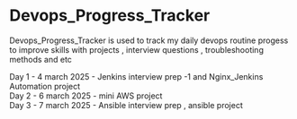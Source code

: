 # Devops_Progress_Tracker
Devops_Progress_Tracker is used to track my daily devops routine progess to improve skills with projects , interview questions , troubleshooting methods and etc

Day 1 - 4 march 2025 - Jenkins interview prep -1 and Nginx_Jenkins Automation project  
Day 2 - 6 march 2025 - mini AWS project  
Day 3 - 7 march 2025 - Ansible interview prep , ansible project

